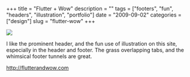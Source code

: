 +++
title = "Flutter + Wow"
description = ""
tags = ["footers", "fun", "headers", "illustration", "portfolio"]
date = "2009-09-02"
categories = ["design"]
slug = "flutter-wow"
+++


 

  <div id="screens-thumbs" class="clearfix">
    <div class="txt-center" id="design-submission"><a href="http://flutterandwow.com/"><img id='bluga-thumbnail-1886' class='bluga-thumbnail large' src='http://media.konigi.com/bluga/
wt4a9e8791b4ae8_0.jpg'/></a></div>  
  </div>   
<p>I like the prominent header, and the fun use of illustration on this site, especially in the header and footer. The grass overlapping tabs, and the whimsical footer tunnels are great.</p>
<p><a href="http://flutterandwow.com/">http://flutterandwow.com</a></p>




